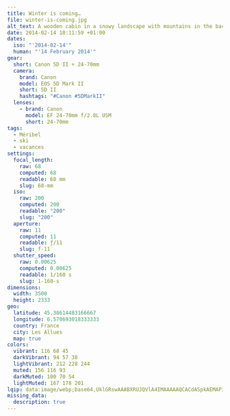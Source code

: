 ```yaml
---
title: Winter is coming…
file: winter-is-coming.jpg
alt_text: A wooden cabin in a snowy landscape with mountains in the background.
date: 2014-02-14 10:11:59 +01:00
dates:
  iso: "'2014-02-14'"
  human: "'14 February 2014'"
gear:
  short: Canon 5D II + 24-70mm
  camera:
    brand: Canon
    model: EOS 5D Mark II
    short: 5D II
    hashtags: "#Canon #5DMarkII"
  lenses:
    - brand: Canon
      model: EF 24-70mm f/2.8L USM
      short: 24-70mm
tags:
  - Méribel
  - ski
  - vacances
settings:
  focal_length:
    raw: 68
    computed: 68
    readable: 68 mm
    slug: 68-mm
  iso:
    raw: 200
    computed: 200
    readable: "200"
    slug: "200"
  aperture:
    raw: 11
    computed: 11
    readable: ƒ/11
    slug: f-11
  shutter_speed:
    raw: 0.00625
    computed: 0.00625
    readable: 1/160 s
    slug: 1-160-s
dimensions:
  width: 3500
  height: 2333
geo:
  latitude: 45.38614483166667
  longitude: 6.570693018333333
  country: France
  city: Les Allues
  map: true
colors:
  vibrant: 116 68 45
  darkVibrant: 94 57 38
  lightVibrant: 212 228 244
  muted: 156 116 93
  darkMuted: 100 70 54
  lightMuted: 167 178 201
lqip: data:image/webp;base64,UklGRswAAABXRUJQVlA4IMAAAAAQCACdASpkAEMAP3G01mA0rqwlpnbZcpAuCWcA02AqD8It4Auy+DwNRJiBPsbCKkwWEorRSzpEMNVxEeAAGE7eIx2W3qEZZ4iAAP7rB09CrzTXueHgmFGb4QELr2u2PEilTWU6DTw90jKkjhI74qhEvCe2TOY1tUJYbSNAN9iBvepScuPL0uKD1HCkAc+fGCsaku6TWMgcEmJEFW6sWsCAPLleM10i9+KxgpMteVs26r+YJeeRKoIgMl4Fr8AAAAA=
missing_data:
  description: true
---
```



